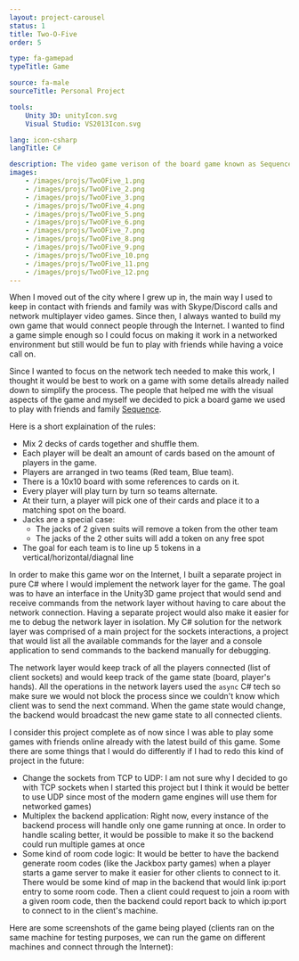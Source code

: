 ```yaml
---
layout: project-carousel
status: 1
title: Two-O-Five
order: 5

type: fa-gamepad
typeTitle: Game

source: fa-male
sourceTitle: Personal Project

tools:
    Unity 3D: unityIcon.svg
    Visual Studio: VS2013Icon.svg

lang: icon-csharp
langTitle: C#

description: The video game verison of the board game known as Sequence. We wanted to make a network multiplayer game based on a game that already existed to complete the project faster
images:
    - /images/projs/TwoOFive_1.png
    - /images/projs/TwoOFive_2.png
    - /images/projs/TwoOFive_3.png
    - /images/projs/TwoOFive_4.png
    - /images/projs/TwoOFive_5.png
    - /images/projs/TwoOFive_6.png
    - /images/projs/TwoOFive_7.png
    - /images/projs/TwoOFive_8.png
    - /images/projs/TwoOFive_9.png
    - /images/projs/TwoOFive_10.png
    - /images/projs/TwoOFive_11.png
    - /images/projs/TwoOFive_12.png
---
```


When I moved out of the city where I grew up in, the main way I used to keep in contact with friends and family was with Skype/Discord calls and network multiplayer video games. Since then, I always wanted to build my own game that would connect people through the Internet. I wanted to find a game simple enough so I could focus on making it work in a networked environment but still would be fun to play with friends while having a voice call on.

Since I wanted to focus on the network tech needed to make this work, I thought it would be best to work on a game with some details already nailed down to simplify the process. The people that helped me with the visual aspects of the game and myself we decided to pick a board game we used to play with friends and family [Sequence](https://en.wikipedia.org/wiki/Sequence_(game)).

Here is a short explaination of the rules:

- Mix 2 decks of cards together and shuffle them.
- Each player will be dealt an amount of cards based on the amount of players in the game.
- Players are arranged in two teams (Red team, Blue team).
- There is a 10x10 board with some references to cards on it.
- Every player will play turn by turn so teams alternate.
- At their turn, a player will pick one of their cards and place it to a matching spot on the board.
- Jacks are a special case:
    - The jacks of 2 given suits will remove a token from the other team
    - The jacks of the 2 other suits will add a token on any free spot
- The goal for each team is to line up 5 tokens in a vertical/horizontal/diagnal line

In order to make this game wor on the Internet, I built a separate project in pure C# where I would implement the network layer for the game. The goal was to have an interface in the Unity3D game project that would send and receive commands from the network layer without having to care about the network connection. Having a separate project would also make it easier for me to debug the network layer in isolation. My C# solution for the network layer was comprised of a main project for the sockets interactions, a project that would list all the available commands for the layer and a console application to send commands to the backend manually for debugging.

The network layer would keep track of all the players connected (list of client sockets) and would keep track of the game state (board, player's hands). All the operations in the network layers used the `async` C# tech so make sure we would not block the process since we couldn't know which client was to send the next command. When the game state would change, the backend would broadcast the new game state to all connected clients.

I consider this project complete as of now since I was able to play some games with friends online already with the latest build of this game. Some there are some things that I would do differently if I had to redo this kind of project in  the future:

- Change the sockets from TCP to UDP: I am not sure why I decided to go with TCP sockets when I started this project but I think it would be better to use UDP since most of the modern game engines will use them for networked games)
- Multiplex the backend application: Right now, every instance of the backend process will handle only one game running at once. In order to handle scaling better, it would be possible to make it so  the backend could run multiple games at once
- Some kind of room code logic: It would be better to have the backend generate room codes (like the Jackbox party games) when a player starts a game server to make it easier for other clients to connect to it. There would be some kind of map in the backend that would link ip:port entry to some room code. Then a client could request to join a room with a given room code, then the backend could report back to which ip:port to connect to in the client's machine.

Here are some screenshots of the game being played (clients ran on the same machine for testing purposes, we can run the game on different machines and connect through the Internet):
